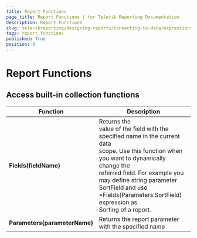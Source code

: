 ```yaml
---
title: Report Functions
page_title: Report Functions | for Telerik Reporting Documentation
description: Report Functions
slug: telerikreporting/designing-reports/connecting-to-data/expressions/expressions-reference/functions/report-functions
tags: report,functions
published: True
position: 8
---
```


# Report Functions



## Access built-in collection functions

| Function | Description |
| ------ | ------ |
| __Fields(fieldName)__ |Returns the<br/>                    value of the field with the specified name in the current data<br/>                    scope. Use this function when you want to dynamically change the<br/>                    referred field. For example you may define string parameter<br/>                    SortField and use =Fields(Parameters.SortField) expression as<br/>                    Sorting of a report.|
| __Parameters(parameterName)__ |Returns the report parameter with the specified name|


